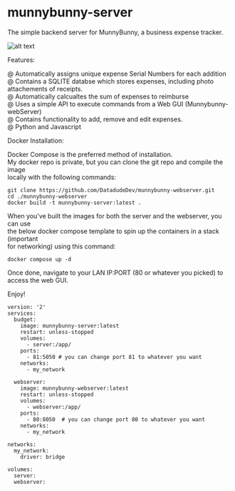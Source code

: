 # munnybunny-server

The simple backend server for MunnyBunny, a business expense tracker. 

![alt text](https://datadude.dev/wp-content/uploads/2023/10/00002-2207509569.png)



Features: 

@ Automatically assigns unique expense Serial Numbers for each addition  
@ Contains a SQLITE databse which stores expenses, including photo attachements of receipts.  
@ Automatically calcualtes the sum of expenses to reimburse  
@ Uses a simple API to execute commands from a Web GUI (Munnybunny-webServer)  
@ Contains functionality to add, remove and edit expenses.  
@ Python and Javascript 


Docker Installation: 

Docker Compose is the preferred method of installation.  
My docker repo is private, but you can clone the git repo and compile the image  
locally with the following commands: 

```
git clone https://github.com/DatadudeDev/munnybunny-webserver.git
cd ./munnybunny-webserver
docker build -t munnybunny-server:latest .
```

When you've built the images for both the server and the webserver, you can use  
the below docker compose template to spin up the containers in a stack (important  
for networking) using this command: 

```
docker compose up -d
```

Once done, navigate to your LAN IP:PORT (80 or whatever you picked) to access the web GUI.

Enjoy!

```
version: '2'
services:
  budget:
    image: munnybunny-server:latest
    restart: unless-stopped
    volumes:
      - server:/app/
    ports:
      - 81:5050 # you can change port 81 to whatever you want
    networks:
      - my_network

  webserver:
    image: munnybunny-webserver:latest
    restart: unless-stopped
    volumes:
      - webserver:/app/
    ports:
      - 80:8050  # you can change port 80 to whatever you want
    networks:
      - my_network

networks:
  my_network:
    driver: bridge

volumes:
  server:
  webserver:

``` 
